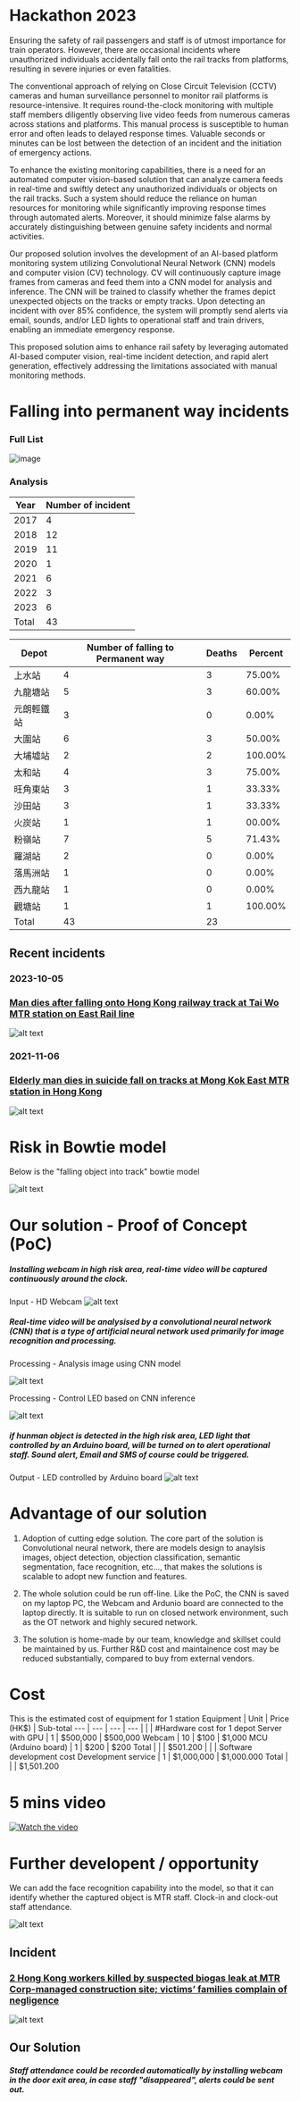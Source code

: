 # Hackathon 2023
Ensuring the safety of rail passengers and staff is of utmost importance for train operators. However, there are occasional incidents where unauthorized individuals accidentally fall onto the rail tracks from platforms, resulting in severe injuries or even fatalities.

The conventional approach of relying on Close Circuit Television (CCTV) cameras and human surveillance personnel to monitor rail platforms is resource-intensive. It requires round-the-clock monitoring with multiple staff members diligently observing live video feeds from numerous cameras across stations and platforms. This manual process is susceptible to human error and often leads to delayed response times. Valuable seconds or minutes can be lost between the detection of an incident and the initiation of emergency actions.

To enhance the existing monitoring capabilities, there is a need for an automated computer vision-based solution that can analyze camera feeds in real-time and swiftly detect any unauthorized individuals or objects on the rail tracks. Such a system should reduce the reliance on human resources for monitoring while significantly improving response times through automated alerts. Moreover, it should minimize false alarms by accurately distinguishing between genuine safety incidents and normal activities.

Our proposed solution involves the development of an AI-based platform monitoring system utilizing Convolutional Neural Network (CNN) models and computer vision (CV) technology. CV will continuously capture image frames from cameras and feed them into a CNN model for analysis and inference. The CNN will be trained to classify whether the frames depict unexpected objects on the tracks or empty tracks. Upon detecting an incident with over 85% confidence, the system will promptly send alerts via email, sounds, and/or LED lights to operational staff and train drivers, enabling an immediate emergency response.

This proposed solution aims to enhance rail safety by leveraging automated AI-based computer vision, real-time incident detection, and rapid alert generation, effectively addressing the limitations associated with manual monitoring methods.

# Falling into permanent way incidents

### Full List

![image](https://github.com/justinlaw360/hackathon2023/assets/4946026/7c24f093-4265-4907-b4ee-e1a494a53b35)

### Analysis

Year	| Number of incident
--- | ---
2017 |	4
2018 |	12
2019 |	11
2020 |	1
2021 |	6
2022 |	3
2023 |	6
Total |	43




Depot	| Number of falling to Permanent way | Deaths	| Percent
--- | --- | --- | --- 
上水站	 | 4	| 3 |	75.00%
九龍塘站	| 5 |	3	| 60.00%
元朗輕鐵站 | 	3 | 	0 | 	0.00%
大圍站	 | 6	 | 3	 | 50.00%
大埔墟站	 | 2	 | 2	 | 100.00%
太和站	 | 4	 | 3	 | 75.00%
旺角東站	 | 3	 | 1	 | 33.33%
沙田站	 | 3	 | 1	 | 33.33%
火炭站	 | 1	 | 1	 | 00.00%
粉嶺站 | 	7	 | 5	 | 71.43%
羅湖站	 | 2	 | 0	 | 0.00%
落馬洲站	 | 1	 | 0	 | 0.00%
西九龍站	 | 1	 | 0	 | 0.00%
觀塘站	 | 1	 | 1	 | 100.00%
Total |  43 |  23 | 

## Recent incidents
### 2023-10-05 

### [Man dies after falling onto Hong Kong railway track at Tai Wo MTR station on East Rail line](https://www.scmp.com/news/hong-kong/law-and-crime/article/3157601/man-dies-after-falling-hong-kong-railway-track-tai-wo)
![alt text](https://cdn.i-scmp.com/sites/default/files/styles/1200x800/public/d8/images/canvas/2021/11/27/b9edd83c-91b0-47ff-8968-477a62e47f62_bd8092c1.jpg?itok=cSCLupUv&v=1637998699)

### 2021-11-06

### [Elderly man dies in suicide fall on tracks at Mong Kok East MTR station in Hong Kong](https://www.scmp.com/news/hong-kong/transport/article/3155096/elderly-man-dies-after-falling-tracks-mong-kok-east-mtr?campaign=3155096&module=perpetual_scroll_0&pgtype=article)
![alt text](https://cdn.i-scmp.com/sites/default/files/styles/1200x800/public/d8/images/methode/2021/11/06/783b95b0-3ea7-11ec-a1b3-e785d5c8830c_image_hires_143513.JPG?itok=m0v3ZN3U&v=1636180520)


# Risk in Bowtie model
Below is the "falling object into track" bowtie model

![alt text](https://raw.githubusercontent.com/justinlaw360/hackathon2023/main/bowtie.jpg)

# Our solution - Proof of Concept (PoC)

##### Installing webcam in high risk area, real-time video will be captured continuously around the clock.

Input - HD Webcam
![alt text](https://raw.githubusercontent.com/justinlaw360/hackathon2023/main/hdwebcam.jpg)

##### Real-time video will be analysised by a convolutional neural network (CNN) that is a type of artificial neural network used primarily for image recognition and processing.

Processing - Analysis image using CNN model

![alt text](https://raw.githubusercontent.com/justinlaw360/hackathon2023/main/cnn.jpg)

Processing - Control LED based on CNN inference

![alt text](https://raw.githubusercontent.com/justinlaw360/hackathon2023/main/arduino-cli.jpg)

##### if hunman object is detected in the high risk area, LED light that controlled by an Arduino board, will be turned on to alert operational staff.  Sound alert, Email and SMS of course could be triggered.

Output - LED controlled by Arduino board
![alt text](https://raw.githubusercontent.com/justinlaw360/hackathon2023/main/arduino-LED.jpg)

# Advantage of our solution

1. Adoption of cutting edge solution.  The core part of the solution is Convolutional neural network, there are models design to anaylsis images, object detection, objection classification, semantic segmentation, face recognition, etc..., that makes the solutions is scalable to adopt new function and features.

2. The whole solution could be run off-line.  Like the PoC, the CNN is saved on my laptop PC, the Webcam and Ardunio board are connected to the laptop directly.  It is suitable to run on closed network environment, such as the OT network and highly secured network.

3. The solution is home-made by our team, knowledge and skillset could be maintained by us.  Further R&D cost and maintainence cost may be reduced substantially, compared to buy from external vendors.

# Cost

This is the estimated cost of equipment for 1 station
Equipment	| Unit | Price (HK$)	| Sub-total
--- | --- | --- | --- 
 |  | | 
#Hardware cost for 1 depot
Server with GPU	 | 1	| $500,000 | $500,000
Webcam	| 10 |	$100	| $1,000
MCU (Arduino board) | 	1 | 	$200 | 	$200
Total	 |   	 |  	 | $501.200
 |  | | 
Software development cost
Development service | 1	 | $1,000,000	 | $1,000.000
Total	 |   	 |  	 | $1,501.200

   

# 5 mins video

[![Watch the video](https://img.youtube.com/vi/T-D1KVIuvjA/maxefault.jpg)](https://youtu.be/T-DIuvjA)

# Further developent / opportunity

We can add the face recognition capability into the model, so that it can identify whether the captured object is MTR staff.  Clock-in and clock-out staff attendance.

![alt text](https://xailient.com/wp-content/uploads/2022/08/AI-is-at-the-Edge.-What-does-this-mean-for-Face-Recognition-technology.jpg)

## Incident
### [2 Hong Kong workers killed by suspected biogas leak at MTR Corp-managed construction site; victims’ families complain of negligence](https://www.scmp.com/news/hong-kong/society/article/3235611/2-hong-kong-workers-dead-after-suspected-biogas-leak-construction-site-west-kowloon-cultural)

![alt text](https://cdn.i-scmp.com/sites/default/files/styles/1200x800/public/d8/images/canvas/2023/09/24/c45a0510-42dd-496b-b84a-87af5cb479b0_8b174091.jpg?itok=U8RQ--ol&v=1695532494)

## Our Solution
##### Staff attendance could be recorded automatically by installing webcam in the door exit area, in case staff "disappeared", alerts could be sent out.
